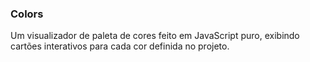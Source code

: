 ### Colors

Um visualizador de paleta de cores feito em JavaScript puro, exibindo cartões interativos para cada cor definida no projeto.